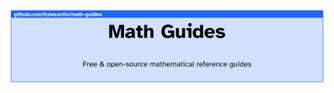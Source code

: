 ![Math Guides Banner](https://raw.githubusercontent.com/kylecurtis/math-guides/refs/heads/main/assets/admonitions-example.png)
